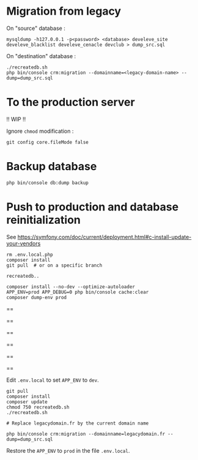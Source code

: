 # Migration from legacy

On "source" database :

```
mysqldump -h127.0.0.1 -p<password> <database> develeve_site develeve_blacklist develeve_cenacle devclub > dump_src.sql
```

On "destination" database :

```
./recreatedb.sh
php bin/console crm:migration --domainname=<legacy-domain-name> --dump=dump_src.sql
```

# To the production server

!! WIP !!

Ignore `chmod` modification :

```
git config core.fileMode false
```


# Backup database

```
php bin/console db:dump backup
```


# Push to production and database reinitialization

See https://symfony.com/doc/current/deployment.html#c-install-update-your-vendors

```
rm .env.local.php
composer install
git pull  # or on a specific branch

recreatedb..

composer install --no-dev --optimize-autoloader
APP_ENV=prod APP_DEBUG=0 php bin/console cache:clear
composer dump-env prod
```




==

==

==

==

==

==


Edit `.env.local` to set `APP_ENV` to `dev`.

```
git pull
composer install
composer update
chmod 750 recreatedb.sh
./recreatedb.sh

# Replace legacydomain.fr by the current domain name

php bin/console crm:migration --domainname=legacydomain.fr --dump=dump_src.sql
```

Restore the `APP_ENV` to `prod` in the file `.env.local`.

